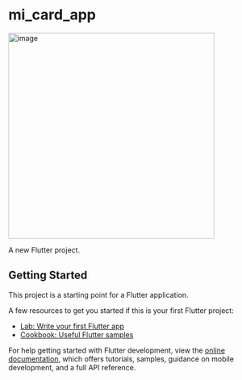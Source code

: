 # mi_card_app

<img width="408" alt="image" src="https://user-images.githubusercontent.com/78901936/211482468-bcdf1550-018f-4a33-8422-1a691e8cdf45.png">


A new Flutter project.

## Getting Started

This project is a starting point for a Flutter application.

A few resources to get you started if this is your first Flutter project:

- [Lab: Write your first Flutter app](https://docs.flutter.dev/get-started/codelab)
- [Cookbook: Useful Flutter samples](https://docs.flutter.dev/cookbook)

For help getting started with Flutter development, view the
[online documentation](https://docs.flutter.dev/), which offers tutorials,
samples, guidance on mobile development, and a full API reference.

